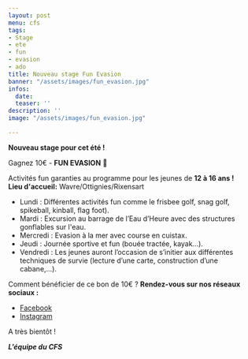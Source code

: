 ```yaml
---
layout: post
menu: cfs
tags:
- Stage
- ete
- fun
- evasion
- ado
title: Nouveau stage Fun Evasion
banner: "/assets/images/fun_evasion.jpg"
infos:
  date: 
  teaser: ''
description: ''
image: "/assets/images/fun_evasion.jpg"

---
```

**Nouveau stage pour cet été !**

Gagnez 10€ - **FUN EVASION** 🤩

Activités fun garanties au programme pour les jeunes de **12 à 16 ans !  
Lieu d'accueil:** Wavre/Ottignies/Rixensart

* Lundi : Différentes activités fun comme le frisbee golf, snag golf, spikeball, kinball, flag foot).
* Mardi : Excursion au barrage de l’Eau d’Heure avec des structures gonflables sur l'eau.
* Mercredi : Evasion à la mer avec course en cuistax.
* Jeudi : Journée sportive et fun (bouée tractée, kayak...).
* Vendredi : Les jeunes auront l’occasion de s’initier aux différentes techniques de survie (lecture d’une carte, construction d’une cabane,…).

Comment bénéficier de ce bon de 10€ ? **Rendez-vous sur nos réseaux sociaux :**

* [Facebook](https://www.facebook.com/CFSasbl/?ref=pages_you_manage "CFS Facebook")
* [Instagram](https://www.instagram.com/cfs_asbl/?hl=fr "CFS Instagram")

A très bientôt !

**_L'équipe du CFS_**
